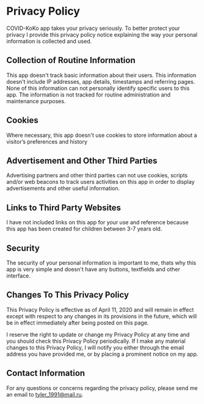 # Privacy Policy

COVID-KoKo app takes your privacy seriously. To better protect your privacy I provide this privacy policy notice explaining the way your personal information is collected and used.


## Collection of Routine Information

This app doesn't track basic information about their users. This information doesn't include IP addresses, app details, timestamps and referring pages. None of this information can not personally identify specific users to this app. The information is not tracked for routine administration and maintenance purposes.


## Cookies

Where necessary, this app doesn't use cookies to store information about a visitor’s preferences and history


## Advertisement and Other Third Parties

Advertising partners and other third parties can not use cookies, scripts and/or web beacons to track users activities on this app in order to display advertisements and other useful information.


## Links to Third Party Websites

I have not included links on this app for your use and reference because this app has been created for children between 3-7 years old.


## Security

The security of your personal information is important to me, thats why this app is very simple and doesn't have any buttons, textfields and other interface.


## Changes To This Privacy Policy

This Privacy Policy is effective as of April 11, 2020 and will remain in effect except with respect to any changes in its provisions in the future, which will be in effect immediately after being posted on this page.

I reserve the right to update or change my Privacy Policy at any time and you should check this Privacy Policy periodically. If I make any material changes to this Privacy Policy, I will notify you either through the email address you have provided me, or by placing a prominent notice on my app.


## Contact Information

For any questions or concerns regarding the privacy policy, please send me an email to tyler_1991@mail.ru.
